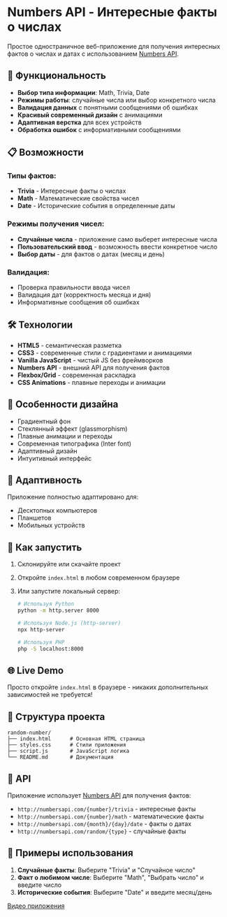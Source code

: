 # Numbers API - Интересные факты о числах

Простое одностраничное веб-приложение для получения интересных фактов о числах и датах с использованием [Numbers API](http://numbersapi.com).

## 🚀 Функциональность

- **Выбор типа информации**: Math, Trivia, Date
- **Режимы работы**: случайные числа или выбор конкретного числа
- **Валидация данных** с понятными сообщениями об ошибках
- **Красивый современный дизайн** с анимациями
- **Адаптивная верстка** для всех устройств
- **Обработка ошибок** с информативными сообщениями

## 📋 Возможности

### Типы фактов:

- **Trivia** - Интересные факты о числах
- **Math** - Математические свойства чисел
- **Date** - Исторические события в определенные даты

### Режимы получения чисел:

- **Случайные числа** - приложение само выберет интересные числа
- **Пользовательский ввод** - возможность ввести конкретное число
- **Выбор даты** - для фактов о датах (месяц и день)

### Валидация:

- Проверка правильности ввода чисел
- Валидация дат (корректность месяца и дня)
- Информативные сообщения об ошибках

## 🛠️ Технологии

- **HTML5** - семантическая разметка
- **CSS3** - современные стили с градиентами и анимациями
- **Vanilla JavaScript** - чистый JS без фреймворков
- **Numbers API** - внешний API для получения фактов
- **Flexbox/Grid** - современная раскладка
- **CSS Animations** - плавные переходы и анимации

## 🎨 Особенности дизайна

- Градиентный фон
- Стеклянный эффект (glassmorphism)
- Плавные анимации и переходы
- Современная типографика (Inter font)
- Адаптивный дизайн
- Интуитивный интерфейс

## 📱 Адаптивность

Приложение полностью адаптировано для:

- Десктопных компьютеров
- Планшетов
- Мобильных устройств

## 🚀 Как запустить

1. Склонируйте или скачайте проект
2. Откройте `index.html` в любом современном браузере
3. Или запустите локальный сервер:

   ```bash
   # Используя Python
   python -m http.server 8000

   # Используя Node.js (http-server)
   npx http-server

   # Используя PHP
   php -S localhost:8000
   ```

## 🌐 Live Demo

Просто откройте `index.html` в браузере - никаких дополнительных зависимостей не требуется!

## 📄 Структура проекта

```
random-number/
├── index.html      # Основная HTML страница
├── styles.css      # Стили приложения
├── script.js       # JavaScript логика
└── README.md       # Документация
```

## 🔧 API

Приложение использует [Numbers API](http://numbersapi.com) для получения фактов:

- `http://numbersapi.com/{number}/trivia` - интересные факты
- `http://numbersapi.com/{number}/math` - математические факты
- `http://numbersapi.com/{month}/{day}/date` - факты о датах
- `http://numbersapi.com/random/{type}` - случайные факты

## 🎯 Примеры использования

1. **Случайные факты**: Выберите "Trivia" и "Случайное число"
2. **Факт о любимом числе**: Выберите "Math", "Выбрать число" и введите число
3. **Исторические события**: Выберите "Date" и введите месяц/день

[Видео приложения](https://www.awesomescreenshot.com/video/42461143?key=f0e35d07d46336ab9f1061c27b35cfd0)
